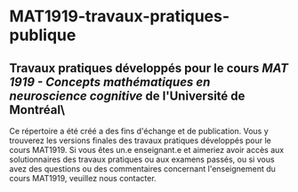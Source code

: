 # MAT1919-travaux-pratiques-publique
## Travaux pratiques développés pour le cours *MAT 1919 - Concepts mathématiques en neuroscience cognitive* de l'Université de Montréal\
Ce répertoire a été créé a des fins d'échange et de publication. Vous y trouverez les versions finales des travaux pratiques développés pour le cours MAT1919. Si vous êtes un.e enseignant.e et aimeriez avoir accès aux solutionnaires des travaux pratiques ou aux examens passés, ou si vous avez des questions ou des commentaires concernant l'enseignement du cours MAT1919, veuillez nous contacter.
